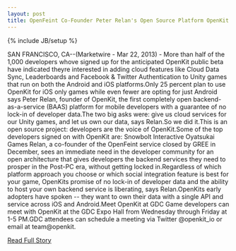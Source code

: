 ```yaml
---
layout: post
title: OpenFeint Co-Founder Peter Relan's Open Source Platform OpenKit to Unveil Version 1.0 Product at GDC: Cloud Based Back-End for Unity Cross Platform Games
---
```

{% include JB/setup %}<p>SAN FRANCISCO, CA--(Marketwire - Mar 22, 2013) -  More than half of the 1,000 developers whove signed up for the anticipated OpenKit public beta have indicated theyre interested in adding cloud features like Cloud Data Sync, Leaderboards and Facebook & Twitter Authentication to Unity games that run on both the Android and iOS platforms.Only 25 percent plan to use OpenKit for iOS only games while even fewer are opting for just Android says Peter Relan, founder of OpenKit, the first completely open backend-as-a-service (BAAS) platform for mobile developers with a guarantee of no lock-in of developer data.The two big asks were: give us cloud services for our Unity games, and let us own our data, says Relan.So we did it.This is an open source project: developers are the voice of OpenKit.Some of the top developers signed on with OpenKit are:
         Snowbolt Interactive
         Oyatsukai Games
         Relan, a co-founder of the OpenFeint service closed by GREE in December, sees an immediate need in the developer community for an open architecture that gives developers the backend services they need to prosper in the Post-PC era, without getting locked in.Regardless of which platform approach you choose or which social integration feature is best for your game, OpenKits promise of no lock-in of developer data and the ability to host your own backend service is liberating, says Relan.OpenKits early adopters have spoken -- they want to own their data with a single API and service across iOS and Android.Meet OpenKit at GDC
         Game developers can meet with OpenKit at the GDC Expo Hall from Wednesday through Friday at 1-5 PM.GDC attendees can schedule a meeting via Twitter @openkit_io or email at team@openkit.</p>
<p><a href="http://www.marketwire.com/press-release/openfeint-co-founder-peter-relans-open-source-platform-openkit-unveil-version-10-product-1771185.htm">Read Full Story</a></p>
